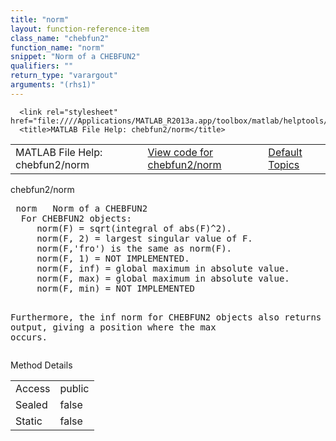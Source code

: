```yaml
---
title: "norm"
layout: function-reference-item
class_name: "chebfun2"
function_name: "norm"
snippet: "Norm of a CHEBFUN2"
qualifiers: ""
return_type: "varargout"
arguments: "(rhs1)"
---
```


<html>
   <head>
      <meta http-equiv="Content-Type" content="text/html; charset=utf-8">
   
      <link rel="stylesheet" href="file:////Applications/MATLAB_R2013a.app/toolbox/matlab/helptools/private/helpwin.css">
      <title>MATLAB File Help: chebfun2/norm</title>
   </head>
   <body>
      <!--Single-page help-->
      <table border="0" cellspacing="0" width="100%">
         <tr class="subheader">
            <td class="headertitle">MATLAB File Help: chebfun2/norm</td>
            <td class="subheader-left"><a href="matlab:edit chebfun2/norm">View code for chebfun2/norm</a></td>
            <td class="subheader-right"><a href="matlab:helpwin">Default Topics</a></td>
         </tr>
      </table>
      <div class="title">chebfun2/norm</div>
      <div class="helptext"><pre><!--helptext --> <span class="helptopic">norm</span>   Norm of a CHEBFUN2
  For CHEBFUN2 objects:
     <span class="helptopic">norm</span>(F) = sqrt(integral of abs(F)^2).
     <span class="helptopic">norm</span>(F, 2) = largest singular value of F.
     <span class="helptopic">norm</span>(F,'fro') is the same as <span class="helptopic">norm</span>(F).
     <span class="helptopic">norm</span>(F, 1) = NOT IMPLEMENTED.
     <span class="helptopic">norm</span>(F, inf) = global maximum in absolute value.
     <span class="helptopic">norm</span>(F, max) = global maximum in absolute value.
     <span class="helptopic">norm</span>(F, min) = NOT IMPLEMENTED
 
  Furthermore, the inf norm for CHEBFUN2 objects also returns a second output,
  giving a position where the max occurs.</pre></div><!--after help -->
      <!--Method-->
      <div class="sectiontitle">Method Details</div>
      <table class="class-details">
         <tr>
            <td class="class-detail-label">Access</td>
            <td>public</td>
         </tr>
         <tr>
            <td class="class-detail-label">Sealed</td>
            <td>false</td>
         </tr>
         <tr>
            <td class="class-detail-label">Static</td>
            <td>false</td>
         </tr>
      </table>
   </body>
</html>
